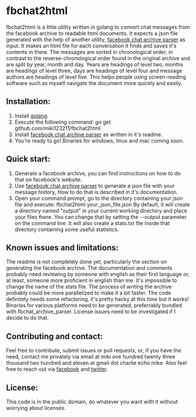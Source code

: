 # fbchat2html
fbchat2html is a little utility written in golang to convert chat messages from the facebook archive to readable html documents. It expects a json file generated with the help of another utility,  [facebook chat archive parser](https://github.com/ownaginatious/fbchat-archive-parser) as input.
It makes an html file for each conversation it finds and saves it's contents in there. The messages are sorted in chronological order, in contrast to the reverse-chronological order found in the original archive and are split by year, month and day.
Years are headings of level two, months are headings of level three, days are headings of level four and message authors are headings of level five. This helps people using screen-reading software  such as myself navigate the document  more quickly and easily.
## Installation:
1. Install [golang](http://golang.org).
2. Execute the following command:
    go get github.com/miki123211/fbchat2html
3. Install [facebook chat archive parser](https://github.com/ownaginatious/fbchat-archive-parser) as written in it's readme.
4. You're ready to go!
Binaries for windows, linux and mac coming soon.
## Quick start:
1. Generate a facebook archive, you can find instructions on how to do that on facebook's website.
2. Use [facebook chat archive parser](https://github.com/ownaginatious/fbchat-archive-parser) to generate a json file with your message history, How to do that is described in it's documentation.
3. Open your command prompt, go to the directory containing your json file and execute:
    fbchat2html your_json_file.json
By default, it will create a directory named "output" in your current working directory and place your files there. You can change that by setting the --output parameter on the command line.
It will also create a stats.txt file inside that directory containing some useful statistics.
##  Known issues and limitations:
The readme is not  completely done yet, particularly the section on generating the facebook archive.
The documentation and comments probably need reviewing by someone with english as their first language or, at least, someone more proficient in english than me.
It's impossible to change the name of the stats file.
The process of writing the archive probably could be more parallelized to make it a bit faster.
The code definitely needs some refactoring, it's pretty hacky at this time but it works!
Binaries for various platforms need to be generated, preferrably bundled with fbchat_archive_parser. License issues need to be investigated if I decide to do that.
##  Contributing and contact:
Feel free to contribute, submit issues or pull requests, or, if you have the need, contact me privately via email at miki one hundred twenty three thousand two hundred and eleven at gmail dot charlie echo mike.
Also feel free to reach out via [facebook](https://www.facebook.com/profile.php?id=10000809608526) and [twitter](http://twitter.com/miki123211).
## License:
This code is in the public domain, do whatever you want with it without worrying about licenses.
